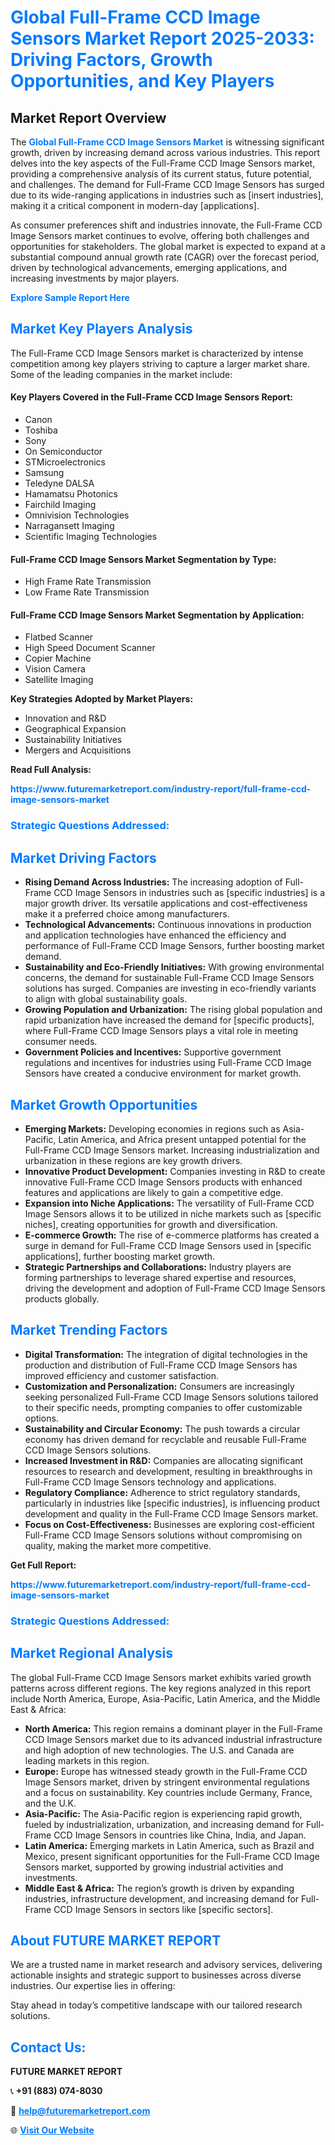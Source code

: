 <h1 style="color: #007BFF;">Global Full-Frame CCD Image Sensors Market Report 2025-2033: Driving Factors, Growth Opportunities, and Key Players</h1>

<section id="overview">
<h2>Market Report Overview</h2>
<p>The <a href="https://www.futuremarketreport.com/industry-report/full-frame-ccd-image-sensors-market" style="color: #007BFF; text-decoration: none;"><strong>Global Full-Frame CCD Image Sensors Market</strong></a> is witnessing significant growth, driven by increasing demand across various industries. This report delves into the key aspects of the Full-Frame CCD Image Sensors market, providing a comprehensive analysis of its current status, future potential, and challenges. The demand for Full-Frame CCD Image Sensors has surged due to its wide-ranging applications in industries such as [insert industries], making it a critical component in modern-day [applications].</p>
<p>As consumer preferences shift and industries innovate, the Full-Frame CCD Image Sensors market continues to evolve, offering both challenges and opportunities for stakeholders. The global market is expected to expand at a substantial compound annual growth rate (CAGR) over the forecast period, driven by technological advancements, emerging applications, and increasing investments by major players.</p>
</section>

<section id="overview">
<p><a href="https://www.futuremarketreport.com/request-sample/reportId=115709" style="color: #007BFF; text-decoration: none;"><strong>Explore Sample Report Here</strong></a></p>
</section>

<section id="key-players">
<h2 style="color: #007BFF;">Market Key Players Analysis</h2>
<p>The Full-Frame CCD Image Sensors market is characterized by intense competition among key players striving to capture a larger market share. Some of the leading companies in the market include:</p>
<h4>Key Players Covered in the Full-Frame CCD Image Sensors Report:</h4>
<ul><li>Canon</li><li>Toshiba</li><li>Sony</li><li>On Semiconductor</li><li>STMicroelectronics</li><li>Samsung</li><li>Teledyne DALSA</li><li>Hamamatsu Photonics</li><li>Fairchild Imaging</li><li>Omnivision Technologies</li><li>Narragansett Imaging</li><li>Scientific Imaging Technologies</li></ul>
<h4>Full-Frame CCD Image Sensors Market Segmentation by Type:</h4>
<ul><li>High Frame Rate Transmission</li><li>Low Frame Rate Transmission</li></ul>

<h4>Full-Frame CCD Image Sensors Market Segmentation by Application:</h4>
<ul><li>Flatbed Scanner</li><li>High Speed Document Scanner</li><li>Copier Machine</li><li>Vision Camera</li><li>Satellite Imaging</li></ul>
<p><strong>Key Strategies Adopted by Market Players:</strong></p>
<ul>
<li>Innovation and R&D</li>
<li>Geographical Expansion</li>
<li>Sustainability Initiatives</li>
<li>Mergers and Acquisitions</li>
</ul>
</section>

<section>
<p><strong>Read Full Analysis: </strong></p><a href="https://www.futuremarketreport.com/industry-report/full-frame-ccd-image-sensors-market" style="color: #007BFF; text-decoration: none;"><strong>https://www.futuremarketreport.com/industry-report/full-frame-ccd-image-sensors-market</strong></a>
<h3 style="color: #007BFF;">Strategic Questions Addressed:</h3>
</section>

<section id="driving-factors">
<h2 style="color: #007BFF;">Market Driving Factors</h2>
<ul>
<li><strong>Rising Demand Across Industries:</strong> The increasing adoption of Full-Frame CCD Image Sensors in industries such as [specific industries] is a major growth driver. Its versatile applications and cost-effectiveness make it a preferred choice among manufacturers.</li>
<li><strong>Technological Advancements:</strong> Continuous innovations in production and application technologies have enhanced the efficiency and performance of Full-Frame CCD Image Sensors, further boosting market demand.</li>
<li><strong>Sustainability and Eco-Friendly Initiatives:</strong> With growing environmental concerns, the demand for sustainable Full-Frame CCD Image Sensors solutions has surged. Companies are investing in eco-friendly variants to align with global sustainability goals.</li>
<li><strong>Growing Population and Urbanization:</strong> The rising global population and rapid urbanization have increased the demand for [specific products], where Full-Frame CCD Image Sensors plays a vital role in meeting consumer needs.</li>
<li><strong>Government Policies and Incentives:</strong> Supportive government regulations and incentives for industries using Full-Frame CCD Image Sensors have created a conducive environment for market growth.</li>
</ul>
</section>

<section id="growth-opportunities">
<h2 style="color: #007BFF;">Market Growth Opportunities</h2>
<ul>
<li><strong>Emerging Markets:</strong> Developing economies in regions such as Asia-Pacific, Latin America, and Africa present untapped potential for the Full-Frame CCD Image Sensors market. Increasing industrialization and urbanization in these regions are key growth drivers.</li>
<li><strong>Innovative Product Development:</strong> Companies investing in R&D to create innovative Full-Frame CCD Image Sensors products with enhanced features and applications are likely to gain a competitive edge.</li>
<li><strong>Expansion into Niche Applications:</strong> The versatility of Full-Frame CCD Image Sensors allows it to be utilized in niche markets such as [specific niches], creating opportunities for growth and diversification.</li>
<li><strong>E-commerce Growth:</strong> The rise of e-commerce platforms has created a surge in demand for Full-Frame CCD Image Sensors used in [specific applications], further boosting market growth.</li>
<li><strong>Strategic Partnerships and Collaborations:</strong> Industry players are forming partnerships to leverage shared expertise and resources, driving the development and adoption of Full-Frame CCD Image Sensors products globally.</li>
</ul>
</section>

<section id="trending-factors">
<h2 style="color: #007BFF;">Market Trending Factors</h2>
<ul>
<li><strong>Digital Transformation:</strong> The integration of digital technologies in the production and distribution of Full-Frame CCD Image Sensors has improved efficiency and customer satisfaction.</li>
<li><strong>Customization and Personalization:</strong> Consumers are increasingly seeking personalized Full-Frame CCD Image Sensors solutions tailored to their specific needs, prompting companies to offer customizable options.</li>
<li><strong>Sustainability and Circular Economy:</strong> The push towards a circular economy has driven demand for recyclable and reusable Full-Frame CCD Image Sensors solutions.</li>
<li><strong>Increased Investment in R&D:</strong> Companies are allocating significant resources to research and development, resulting in breakthroughs in Full-Frame CCD Image Sensors technology and applications.</li>
<li><strong>Regulatory Compliance:</strong> Adherence to strict regulatory standards, particularly in industries like [specific industries], is influencing product development and quality in the Full-Frame CCD Image Sensors market.</li>
<li><strong>Focus on Cost-Effectiveness:</strong> Businesses are exploring cost-efficient Full-Frame CCD Image Sensors solutions without compromising on quality, making the market more competitive.</li>
</ul>
</section>

<section>
<p><strong>Get Full Report: </strong></p><a href="https://www.futuremarketreport.com/industry-report/full-frame-ccd-image-sensors-market" style="color: #007BFF; text-decoration: none;"><strong>https://www.futuremarketreport.com/industry-report/full-frame-ccd-image-sensors-market</strong></a>
<h3 style="color: #007BFF;">Strategic Questions Addressed:</h3>
</section>


<section id="regional-analysis">
<h2 style="color: #007BFF;">Market Regional Analysis</h2>
<p>The global Full-Frame CCD Image Sensors market exhibits varied growth patterns across different regions. The key regions analyzed in this report include North America, Europe, Asia-Pacific, Latin America, and the Middle East & Africa:</p>
<ul>
<li><strong>North America:</strong> This region remains a dominant player in the Full-Frame CCD Image Sensors market due to its advanced industrial infrastructure and high adoption of new technologies. The U.S. and Canada are leading markets in this region.</li>
<li><strong>Europe:</strong> Europe has witnessed steady growth in the Full-Frame CCD Image Sensors market, driven by stringent environmental regulations and a focus on sustainability. Key countries include Germany, France, and the U.K.</li>
<li><strong>Asia-Pacific:</strong> The Asia-Pacific region is experiencing rapid growth, fueled by industrialization, urbanization, and increasing demand for Full-Frame CCD Image Sensors in countries like China, India, and Japan.</li>
<li><strong>Latin America:</strong> Emerging markets in Latin America, such as Brazil and Mexico, present significant opportunities for the Full-Frame CCD Image Sensors market, supported by growing industrial activities and investments.</li>
<li><strong>Middle East & Africa:</strong> The region’s growth is driven by expanding industries, infrastructure development, and increasing demand for Full-Frame CCD Image Sensors in sectors like [specific sectors].</li>
</ul>
</section>

<footer>
<h2 style="color: #007BFF;">About FUTURE MARKET REPORT</h2>
<p>We are a trusted name in market research and advisory services, delivering actionable insights and strategic support to businesses across diverse industries. Our expertise lies in offering:</p>

<p>Stay ahead in today’s competitive landscape with our tailored research solutions.</p>

<h2 style="color: #007BFF;">Contact Us:</h2>
<p><strong>FUTURE MARKET REPORT</strong></p>
<p>📞 <strong>+91 (883) 074-8030</strong></p>
<p>📧 <strong><a href="mailto:help@futuremarketreport.com" style="color: #007BFF;">help@futuremarketreport.com</a></strong></p>
<p>🌐 <strong><a href="https://www.futuremarketreport.com/" style="color: #007BFF;">Visit Our Website</a></strong></p>
</footer>